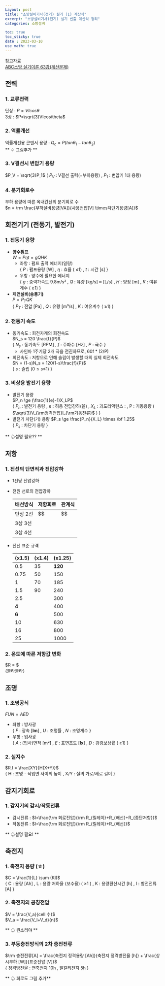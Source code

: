 ```yaml
---
Layout: post
title: "소방설비기사(전기) 실기 (1) 계산식"
excerpt: "소방설비기사(전기) 실기 빈출 계산식 정리"
categories: 소방설비

toc: true
toc_sticky: true
date : 2023-03-10
use_math: true
---
```


참고자료  
[ABC소방 실기이론 63강(계산문제)](https://www.youtube.com/watch?v=G43YB8g3wGM&list=PLTm81d11K2w39f5Sy-dtZ5LG_BQKPyY9K&index=63)

## 전력

### 1. 교류전력
단상 : $P = VIcos\theta$  
3상 : $P=\sqrt{3}VIcos\theta$
  
### 2. 역률개선
역률개선용 콘덴서 용량 : $Q_c=P(tan\theta_1-tan\theta_2)$  
  ** ♤ 그림추가 **
  
### 3. V결선시 변압기 용량  
$P_V = \sqrt{3}P_1$  ( $P_V$ : V결선 출력(=부하용량) , $P_1$ : 변압기 1대 용량)

### 4. 분기회로수
부하 용량에 따른 옥내간선의 분기회로 수  
$n = \rm \frac{부하설비용량[VA]}{사용전압[V] \times차단기용량[A]}$

## 회전기기 (전동기, 발전기) 

### 1. 전동기 용량
- **양수펌프**  
  $W = P \eta t = g Q H K$  
  - 좌항 : 펌프 출력 에너지(일량)  
    \{ $P$ : 펌프용량 [W] , $\eta$ : 효율 ( $\le$1) , $t$ : 시간 [s] \}
  - 우항 : 양수에 필요한 에너지  
    \{ $g$ : 중력가속도 9.8m/s² , $Q$ : 유량 [kg/s] $\approx$ [L/s] , $H$ : 양정 [m] , $K$ : 여유계수 ( $\ge$1) \}
- **제연설비(송풍기)**  
  $P = P_T Q K$  
  \{ $P_T$ : 전압 [Pa] , $Q$ : 유량 [m³/s] , $K$ : 여유계수 ( $\ge$1) \}
  
### 2. 전동기 속도
- 동기속도 : 회전자계의 회전속도  
  $N_s = 120 \frac{f}{P}$  
  \{ $N_s$ : 동기속도 [RPM] , $f$ : 주파수 [Hz] , $P$ : 극수 \}
  - 사인파 1주기당 2개 극을 전진하므로, 60f * (2/P)
- 회전속도 : 저항으로 인해 슬립이 발생할 때의 실제 회전속도  
  $N = (1-s)N_s = 120(1-s)\frac{f}{P}$  
  \{ $s$ : 슬립 (0$\le s \le$1) \}

### 3. 비상용 발전기 용량
- 발전기 용량  
  $P_n \ge (\frac{1}{e}-1)X_LP$  
  \{ $P_n$ : 발전기 용량 , e : 허용 전압강하(율) , $X_L$ : 과도리액턴스 : , P : 기동용량 ( $\sqrt{3}V_{\rm정격전압}I_{\rm기동전류}$ ) \}
- 발전기 차단(기) 용량
  $P_s \ge \frac{P_n}{X_L} \times \bf 1.25$  
  \{ $P_s$ : 차단기 용량 \}

** ♤설명 필요?? **

## 저항

### 1. 전선의 단면적과 전압강하
- 1선당 전압강하
- 전원 선로의 전압강하

    배선방식 | 저항회로 | 관계식
    ---------|--------|------
    단상 2선 | $$ | $$
    3상 3선 | 
    3상 4선 | 

- 전선 표준 규격

    (x1.5) | (x1.4) | (x1.25)
    -------|--------|--------
    0.5 | 35 | **120**
    0.75 | 50 | 150
    1 | 70 | 185
    1.5 | 90 | 240
    2.5 |    | 300 
    **4** |   | 400
    **6** |   | 500
    10 |   | 630
    16 |   | 800
    25 |   | 1000


### 2. 온도에 따른 저항값 변화

$R = $   
{블라블라}
## 조명

### 1. 조명공식  
$FUN = AED$  
- 좌항 : 방사광  
  \{ $F$ : 광속 [**lm**] , $U$ : 조명률 , $N$ : 조명계수 \}
- 우항 : 입사광  
  \{ $A$ : (입사)면적 [m²] , $E$ : 표면조도 [**lx**] , $D$ : 감광보상률 ( $\ge$1) \}

### 2. 실지수  
$R.I = \frac{XY}{H(X+Y)}$  
\{ H : 조명 - 작업면 사이의 높이 ,  X/Y : 실의 가로/세로 길이 \}

## 감지기회로  

### 1. 감지기의 감시/작동전류  
- 감시전류 : $I=\frac{\rm 회로전압}{\rm R_{릴레이}+R_{배선}+R_{종단저항}}$
- 작동전류 : $I=\frac{\rm 회로전압}{\rm R_{릴레이}+R_{배선}}$
  
** ♤설명 필요! **


## 축전지

### 1. 축전지 용량 (☆)

$C = \frac{1}{L} \sum (KI)$  
{ C : 용량 [Ah] , L : 용량 저하율 (보수율) ( $\ge$1 ) , K : 용량환산시간 [h] , I : 방전전류 [A] }

### 2. 축전지의 공칭전압  
$V = \frac{V_a}{cell 수}$  
$V_a = \frac{V_l+V_d}{n}$  
  
** ♤ 뭔소리야 **

### 3. 부동충전방식의 2차 충전전류
$\rm 충전전류[A] = \frac{축전지 정격용량 [Ah]}{축전지 정격방전율 [h]} + \frac{상시부하 [W]}{표준전압 [V]}$  
{ 정격방전율 : 연축전지 10h , 알칼리전지 5h }  
  
** ♤ 회로도 그림 추가**

